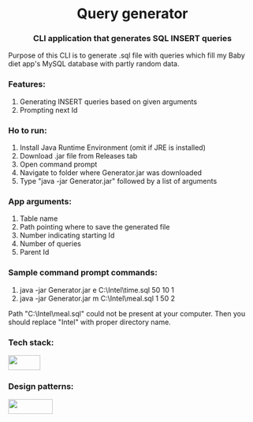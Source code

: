 <h1 align="center">Query generator</h1>
<h3 align="center">CLI application that generates SQL INSERT queries</h3>

Purpose of this CLI is to generate .sql file with queries which fill my Baby diet app's MySQL database with partly random data.

<h3 align="left">Features:</h3>

1. Generating INSERT queries based on given arguments
2. Prompting next Id

<h3 align="left">Ho to run:</h3>

1. Install Java Runtime Environment (omit if JRE is installed)
1. Download .jar file from Releases tab
2. Open command prompt
3. Navigate to folder where Generator.jar was downloaded
4. Type "java -jar Generator.jar" followed by a list of arguments

<h3 align="left">App arguments:</h3>

1. Table name
2. Path pointing where to save the generated file
3. Number indicating starting Id
4. Number of queries
5. Parent Id

<h3 align="left">Sample command prompt commands:</h3>

1. java -jar Generator.jar e C:\Intel\time.sql 50 10 1
2. java -jar Generator.jar m C:\Intel\meal.sql 1 50 2

Path "C:\Intel\meal.sql" could not be present at your computer.
Then you should replace "Intel" with proper directory name.

<h3 align="left">Tech stack:</h3>
<img src ="https://img.shields.io/badge/Java--green" width="65" height="30"/>

<h3 align="left">Design patterns:</h3>
<img src ="https://img.shields.io/badge/Strategy--green" width="90" height="30"/>
